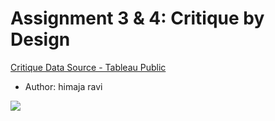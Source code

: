 # Assignment 3 & 4: Critique by Design
[Critique Data Source - Tableau Public](https://public.tableau.com/views/UniversityAdvancementDonationsandGiving/Dashboard1?:display_count=y&:origin=viz_share_link)
- Author: himaja ravi
<div class='tableauPlaceholder' id='viz1580507229912' style='position: relative'><noscript><a href='#'><img alt=' ' src='https:&#47;&#47;public.tableau.com&#47;static&#47;images&#47;Un&#47;UniversityAdvancementDonationsandGiving&#47;Dashboard1&#47;1_rss.png' style='border: none' /></a></noscript><object class='tableauViz'  style='display:none;'><param name='host_url' value='https%3A%2F%2Fpublic.tableau.com%2F' /> <param name='embed_code_version' value='3' /> <param name='path' value='views&#47;UniversityAdvancementDonationsandGiving&#47;Dashboard1?:embed=y&amp;:display_count=y' /> <param name='toolbar' value='yes' /><param name='static_image' value='https:&#47;&#47;public.tableau.com&#47;static&#47;images&#47;Un&#47;UniversityAdvancementDonationsandGiving&#47;Dashboard1&#47;1.png' /> <param name='animate_transition' value='yes' /><param name='display_static_image' value='yes' /><param name='display_spinner' value='yes' /><param name='display_overlay' value='yes' /><param name='display_count' value='yes' /></object></div>
